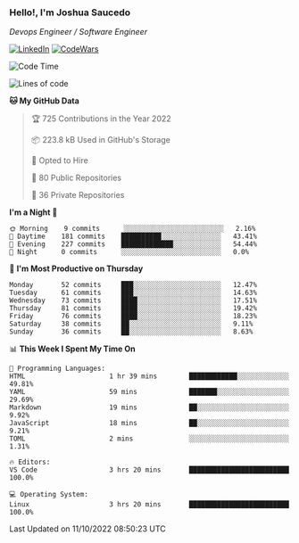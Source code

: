 ### Hello!, I'm Joshua Saucedo
*Devops Engineer / Software Engineer*  

[![LinkedIn](https://img.shields.io/badge/LinkedIn-0073b1?logo=linkedin&style=flat-square&logoColor=white)](https://www.linkedin.com/in/joshua-nathanael-saucedo-uriarte-bb0336169/)
[![CodeWars](https://www.codewars.com/users/joshuansu0897/badges/micro)](https://www.codewars.com/users/joshuansu0897)

<!--START_SECTION:waka-->
![Code Time](http://img.shields.io/badge/Code%20Time-251%20hrs%205%20mins-blue)

![Lines of code](https://img.shields.io/badge/From%20Hello%20World%20I%27ve%20Written-2%20Million%20lines%20of%20code-blue)

**🐱 My GitHub Data** 

> 🏆 725 Contributions in the Year 2022
 > 
> 📦 223.8 kB Used in GitHub's Storage 
 > 
> 💼 Opted to Hire
 > 
> 📜 80 Public Repositories 
 > 
> 🔑 36 Private Repositories  
 > 
**I'm a Night 🦉** 

```text
🌞 Morning    9 commits      ░░░░░░░░░░░░░░░░░░░░░░░░░   2.16% 
🌆 Daytime    181 commits    ██████████░░░░░░░░░░░░░░░   43.41% 
🌃 Evening    227 commits    █████████████░░░░░░░░░░░░   54.44% 
🌙 Night      0 commits      ░░░░░░░░░░░░░░░░░░░░░░░░░   0.0%

```
📅 **I'm Most Productive on Thursday** 

```text
Monday       52 commits     ███░░░░░░░░░░░░░░░░░░░░░░   12.47% 
Tuesday      61 commits     ███░░░░░░░░░░░░░░░░░░░░░░   14.63% 
Wednesday    73 commits     ████░░░░░░░░░░░░░░░░░░░░░   17.51% 
Thursday     81 commits     ████░░░░░░░░░░░░░░░░░░░░░   19.42% 
Friday       76 commits     ████░░░░░░░░░░░░░░░░░░░░░   18.23% 
Saturday     38 commits     ██░░░░░░░░░░░░░░░░░░░░░░░   9.11% 
Sunday       36 commits     ██░░░░░░░░░░░░░░░░░░░░░░░   8.63%

```


📊 **This Week I Spent My Time On** 

```text
💬 Programming Languages: 
HTML                     1 hr 39 mins        ████████████░░░░░░░░░░░░░   49.81% 
YAML                     59 mins             ███████░░░░░░░░░░░░░░░░░░   29.69% 
Markdown                 19 mins             ██░░░░░░░░░░░░░░░░░░░░░░░   9.92% 
JavaScript               18 mins             ██░░░░░░░░░░░░░░░░░░░░░░░   9.21% 
TOML                     2 mins              ░░░░░░░░░░░░░░░░░░░░░░░░░   1.31%

🔥 Editors: 
VS Code                  3 hrs 20 mins       █████████████████████████   100.0%

💻 Operating System: 
Linux                    3 hrs 20 mins       █████████████████████████   100.0%

```


 Last Updated on 11/10/2022 08:50:23 UTC
<!--END_SECTION:waka-->
